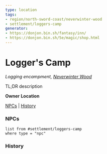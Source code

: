 ```yaml
---
type: location
tags: 
- region/north-sword-coast/neverwinter-wood
- settlement/loggers-camp
generator: 
- https://donjon.bin.sh/fantasy/inn/
- https://donjon.bin.sh/5e/magic/shop.html
---
```

# Logger's Camp
*Logging encampment, [Neverwinter Wood](Neverwinter%20Wood)*

TL;DR description

**Owner**
**Location**

[NPCs](#NPCs) | [History](#History)

### NPCs

```dataview
list from #settlement/loggers-camp
where type = "npc"
```

### History